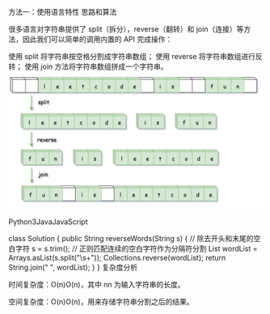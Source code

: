 方法一：使用语言特性
思路和算法

很多语言对字符串提供了 split（拆分），reverse（翻转）和 join（连接）等方法，因此我们可以简单的调用内置的 API 完成操作：

使用 split 将字符串按空格分割成字符串数组；
使用 reverse 将字符串数组进行反转；
使用 join 方法将字符串数组拼成一个字符串。
![img.png](img.png)

Python3JavaJavaScript

class Solution {
public String reverseWords(String s) {
// 除去开头和末尾的空白字符
s = s.trim();
// 正则匹配连续的空白字符作为分隔符分割
List<String> wordList = Arrays.asList(s.split("\\s+"));
Collections.reverse(wordList);
return String.join(" ", wordList);
}
}
复杂度分析

时间复杂度：O(n)O(n)，其中 nn 为输入字符串的长度。

空间复杂度：O(n)O(n)，用来存储字符串分割之后的结果。
